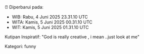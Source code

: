 ⏰ Diperbarui pada:
- WIB: Rabu, 4 Juni 2025 23.31.10 UTC
- WITA: Kamis, 5 Juni 2025 00.31.10 UTC
- WIT: Kamis, 5 Juni 2025 01.31.10 UTC

Kutipan Inspiratif:
"God is really creative , i mean ..just look at me"


Kategori: funny

